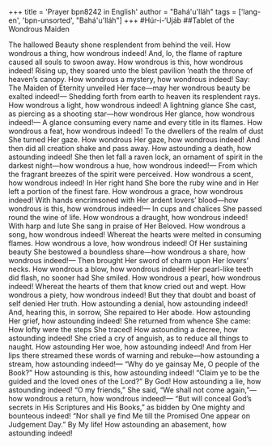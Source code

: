 +++
title = 'Prayer bpn8242 in English'
author = "Bahá'u'lláh"
tags = ['lang-en', 'bpn-unsorted', "Bahá'u'lláh"]
+++
#Húr-i-‘Ujáb
##Tablet of the Wondrous Maiden

The hallowed Beauty shone resplendent from behind the veil. How wondrous a thing, how wondrous indeed!
And, lo, the flame of rapture caused all souls to swoon away. How wondrous is this, how wondrous indeed!
Rising up, they soared unto the blest pavilion ’neath the throne of heaven’s canopy. How wondrous a mystery, how wondrous indeed!
Say: The Maiden of Eternity unveiled Her face—may her wondrous beauty be exalted indeed!—
Shedding forth from earth to heaven its resplendent rays. How wondrous a light, how wondrous indeed!
A lightning glance She cast, as piercing as a shooting star—how wondrous Her glance, how wondrous indeed!—
A glance consuming every name and every title in its flames. How wondrous a feat, how wondrous indeed!
To the dwellers of the realm of dust She turned Her gaze. How wondrous Her gaze, how wondrous indeed!
And then did all creation shake and pass away. How astounding a death, how astounding indeed!
She then let fall a raven lock, an ornament of spirit in the darkest night—how wondrous a hue, how wondrous indeed!—
From which the fragrant breezes of the spirit were perceived. How wondrous a scent, how wondrous indeed!
In Her right hand She bore the ruby wine and in Her left a portion of the finest fare. How wondrous a grace, how wondrous indeed!
With hands encrimsoned with Her ardent lovers’ blood—how wondrous is this, how wondrous indeed!—
In cups and chalices She passed round the wine of life. How wondrous a draught, how wondrous indeed!
With harp and lute She sang in praise of Her Beloved. How wondrous a song, how wondrous indeed!
Whereat the hearts were melted in consuming flames. How wondrous a love, how wondrous indeed!
Of Her sustaining beauty She bestowed a boundless share—how wondrous a share, how wondrous indeed!—
Then brought Her sword of charm upon Her lovers’ necks. How wondrous a blow, how wondrous indeed!
Her pearl-like teeth did flash, no sooner had She smiled. How wondrous a pearl, how wondrous indeed!
Whereat the hearts of them that know cried out and wept. How wondrous a piety, how wondrous indeed!
But they that doubt and boast of self denied Her truth. How astounding a denial, how astounding indeed!
And, hearing this, in sorrow, She repaired to Her abode. How astounding Her grief, how astounding indeed!
She returned from whence She came: How lofty were the steps She traced! How astounding a decree, how astounding indeed!
She cried a cry of anguish, as to reduce all things to naught. How astounding Her woe, how astounding indeed!
And from Her lips there streamed these words of warning and rebuke—how astounding a stream, how astounding indeed!—
“Why do ye gainsay Me, O people of the Book?” How astounding is this, how astounding indeed!
“Claim ye to be the guided and the loved ones of the Lord?” By God! How astounding a lie, how astounding indeed!
“O my friends,” She said, “We shall not come again,”—how wondrous a return, how wondrous indeed!—
“But will conceal God’s secrets in His Scriptures and His Books,” as bidden by One mighty and bounteous indeed!
“Nor shall ye find Me till the Promised One appear on Judgement Day.” By My life! How astounding an abasement, how astounding indeed!
